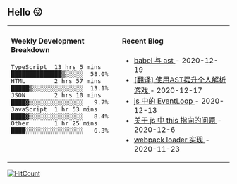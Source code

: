 ## Hello 😜
<table>
<tr>
<td valign="top" width="50%">

#### Weekly Development Breakdown
    

```text
TypeScript  13 hrs 5 mins  ██████████████▒░░░░░  58.0%
HTML        2 hrs 57 mins  █████▒░░░░░░░░░░░░░░  13.1%
JSON        2 hrs 10 mins  ████▓░░░░░░░░░░░░░░░   9.7%
JavaScript  1 hr 53 mins   ████▓░░░░░░░░░░░░░░░   8.4%
Other       1 hr 25 mins   ████░░░░░░░░░░░░░░░░   6.3%
```

</td>
<td valign="top" width="50%">

#### Recent Blog  
 

* <a href='http://www.cnblogs.com/Grewer/p/14160378.html' target='_blank'>babel 与 ast </a> - 2020-12-19 
* <a href='http://www.cnblogs.com/Grewer/p/14149955.html' target='_blank'>[翻译] 使用AST提升个人解析游戏 </a> - 2020-12-17 
* <a href='http://www.cnblogs.com/Grewer/p/14131069.html' target='_blank'>js 中的 EventLoop </a> - 2020-12-13 
* <a href='http://www.cnblogs.com/Grewer/p/14095066.html' target='_blank'>关于 js 中 this 指向的问题 </a> - 2020-12-6 
* <a href='http://www.cnblogs.com/Grewer/p/14028158.html' target='_blank'>webpack  loader 实现 </a> - 2020-11-23 


</td>
</tr>
</table>


[![HitCount](http://hits.dwyl.com/grewer@grewercn/Grew'er.svg)](http://hits.dwyl.com/grewer@grewercn/Grew'er)

